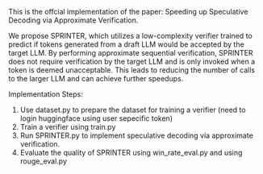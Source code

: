 This is the offcial implementation of the paper: Speeding up Speculative Decoding via Approximate Verification.

We propose SPRINTER, which utilizes a low-complexity verifier trained to predict if tokens generated from a draft LLM would be accepted by the target LLM. By performing approximate sequential verification, SPRINTER does not require verification by the target LLM and is only invoked when a token is deemed unacceptable. This leads to reducing the number of calls to the larger LLM and can achieve further speedups.

Implementation Steps:

1. Use dataset.py to prepare the dataset for training a verifier (need to login huggingface using user sepecific token)
2. Train a verifier using train.py
3. Run SPRINTER.py to implement speculative decoding via approximate verification.
4. Evaluate the quality of SPRINTER using win_rate_eval.py and using rouge_eval.py